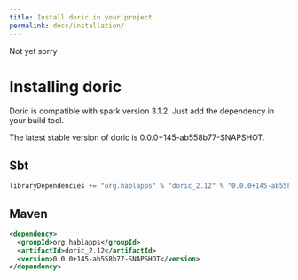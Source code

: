 ```yaml
---
title: Install doric in your project
permalink: docs/installation/
---
```

Not yet sorry
# Installing doric
Doric is compatible with spark version 3.1.2. Just add the dependency in your build tool.

The latest stable version of doric is 0.0.0+145-ab558b77-SNAPSHOT.

## Sbt
```scala
libraryDependencies += "org.hablapps" % "doric_2.12" % "0.0.0+145-ab558b77-SNAPSHOT"
```
## Maven
```xml
<dependency>
  <groupId>org.hablapps</groupId>
  <artifactId>doric_2.12</artifactId>
  <version>0.0.0+145-ab558b77-SNAPSHOT</version>
</dependency>
```
